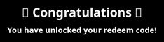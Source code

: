 <!DOCTYPE html>
<html lang="en">
<head>
  <meta charset="UTF-8">
  <meta name="viewport" content="width=device-width, initial-scale=1.0">
  <title>Redeem Code</title>

  <script type="module" src="https://www.gstatic.com/firebasejs/9.6.1/firebase-app.js"></script>
  <script type="module" src="https://www.gstatic.com/firebasejs/9.6.1/firebase-database.js"></script>
  <script type="module" src="https://www.gstatic.com/firebasejs/9.6.1/firebase-analytics.js"></script>

  <style>
    /* CSS Styles (Same as before) */
    body {
      font-family: "Segoe UI", Tahoma, Geneva, Verdana, sans-serif;
      background: linear-gradient(135deg, #6a11cb, #2575fc);
      display: flex;
      justify-content: center;
      align-items: center;
      height: 100vh;
      margin: 0;
      color: #fff;
    }
    .container {
      background: rgba(255, 255, 255, 0.12);
      padding: 35px 25px;
      border-radius: 18px;
      text-align: center;
      box-shadow: 0px 8px 25px rgba(0, 0, 0, 0.3);
      width: 90%;
      max-width: 420px;
      display: none;
      backdrop-filter: blur(8px);
    }
    h1 {
      margin-bottom: 18px;
      font-size: 26px;
      font-weight: 700;
    }
    .code-box {
      background: #fff;
      color: #000;
      padding: 14px;
      border-radius: 10px;
      font-size: 22px;
      font-weight: bold;
      margin: 18px 0;
      letter-spacing: 1px;
    }
    .btn {
      margin-top: 12px;
      border: none;
      padding: 12px 20px;
      border-radius: 10px;
      cursor: pointer;
      font-weight: 600;
      width: 100%;
      font-size: 16px;
      transition: all 0.3s ease;
      margin-bottom: 5px;
    }
    .copy-btn {
      background: #ffcc00; 
      color: #000;
    }
    .copy-btn:hover {
      background: #ffaa00;
      transform: translateY(-2px);
    }
    .msg {
      margin-top: 12px;
      font-size: 14px;
      color: #ffe600;
      display: none;
    }
    .intro {
      position: fixed;
      top: 0;
      left: 0;
      width: 100%;
      height: 100%;
      background: #000;
      display: flex;
      justify-content: center;
      align-items: center;
      color: #fff;
      font-size: 28px;
      font-weight: bold;
      flex-direction: column;
      z-index: 1000;
      animation: fadeOut 2s ease forwards;
      animation-delay: 2s;
    }
    @keyframes fadeOut {
      to {
        opacity: 0;
        visibility: hidden;
      }
    }
  </style>
</head>
<body>
  <div class="intro" id="introScreen">
    🎉 Congratulations 🎉
    <p style="font-size:18px; margin-top:10px;">You have unlocked your redeem code!</p>
  </div>

  <div class="container" id="mainContent">
    <h1>🎁 Your Redeem Code</h1>
    <div class="code-box" id="redeemCode">Loading Code...</div>
    <button class="btn copy-btn" onclick="copyAndTrack()">Copy Code</button> 
    <p class="msg" id="copyMsg">✅ Code copied to clipboard and tracked!</p>
  </div>

  <textarea id="hiddenInput" style="position:absolute; left:-9999px;"></textarea>

  <script type="module">
    // 3.1. Modular Firebase Imports
    import { initializeApp } from "https://www.gstatic.com/firebasejs/9.6.1/firebase-app.js";
    import { getDatabase, ref, set, get, child } from "https://www.gstatic.com/firebasejs/9.6.1/firebase-database.js";
    import { getAnalytics, logEvent } from "https://www.gstatic.com/firebasejs/9.6.1/firebase-analytics.js";
    
    // 3.2. NEW Firebase Configuration
    const firebaseConfig = {
      apiKey: "AIzaSyB0vsW1fivhOVec40Pif8Z_mDbnLH9vV80",
      authDomain: "gift-code-wellcome.firebaseapp.com",
      projectId: "gift-code-wellcome",
      storageBucket: "gift-code-wellcome.firebasestorage.app",
      messagingSenderId: "463243795581",
      appId: "1:463243795581:web:ac978a50a2798590e7a514",
      measurementId: "G-Y20QR716LV"
    };

    // Initialize Firebase and Database
    const app = initializeApp(firebaseConfig);
    const database = getDatabase(app);
    const analytics = getAnalytics(app);
    
    // 3.3. Database Tracking Function (Updated for Modular SDK)
    async function trackAndSaveCode(code) {
      const uniqueKey = Date.now(); // Simple unique ID
      const dbRef = ref(database); // Database reference
      
      try {
          await set(ref(database, 'redeem_code_clicks/' + uniqueKey), {
              code: code,
              timestamp: new Date().toISOString(),
              referrer: document.referrer || 'direct'
          });
          console.log("Code tracked successfully in Firebase!");
          // Optional: Log custom event to Analytics
          logEvent(analytics, 'code_copied', { code: code, redirect_url: "https://otieu.com/4/9966942" });
      } catch (error) {
          console.error("Firebase tracking failed:", error);
      }
    }

    // 3.4. Load Active Code Function (Updated for Modular SDK)
    async function loadActiveCode() {
        const codeDisplay = document.getElementById("redeemCode");
        const dbRef = ref(database); 
        
        try {
            // 'active_gift_code/code' path se value fetch karna
            const snapshot = await get(child(dbRef, 'active_gift_code/'));
            
            if (snapshot.exists() && snapshot.val().code) {
                const activeCode = snapshot.val().code;
                codeDisplay.textContent = activeCode;
            } else {
                codeDisplay.textContent = 'ERROR! Set Code in Admin Panel.';
            }
        } catch (error) {
            codeDisplay.textContent = 'ERROR LOADING CODE';
            console.error("Error fetching active code:", error);
        }
    }

    // 3.5. Main Action Function (Global function access ke liye ise window object mein rakha gaya hai)
    window.copyAndTrack = async function() {
      const code = document.getElementById("redeemCode").innerText;
      const hiddenInput = document.getElementById("hiddenInput");
      
      // 1. Code Copy Logic
      hiddenInput.value = code;
      hiddenInput.select();
      hiddenInput.setSelectionRange(0, 99999);
      document.execCommand("copy");
      
      // Show confirmation message
      document.getElementById("copyMsg").style.display = "block";
      setTimeout(() => {
        document.getElementById("copyMsg").style.display = "none";
      }, 2000);

      // 2. Track in Firebase 
      await trackAndSaveCode(code); 

      // 3. Redirect to the link
      setTimeout(() => {
        window.location.href = "https://otieu.com/4/9966942";
      }, 500); 
    };

    // 3.6. Initialization and Intro Screen Logic
    setTimeout(() => {
      document.getElementById("introScreen").style.opacity = 0;
      document.getElementById("introScreen").style.visibility = 'hidden';
      document.getElementById("mainContent").style.display = "block";
      
      // Active code load karna
      loadActiveCode(); 
    }, 2500);
  </script>
</body>
</html>
